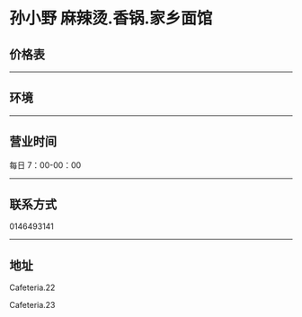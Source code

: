 # 孙小野 麻辣烫.香锅.家乡面馆

## 价格表

---

## 环境

---

## 营业时间

每日 7：00-00：00

---

## 联系方式

0146493141

---

## 地址

Cafeteria.22

Cafeteria.23

